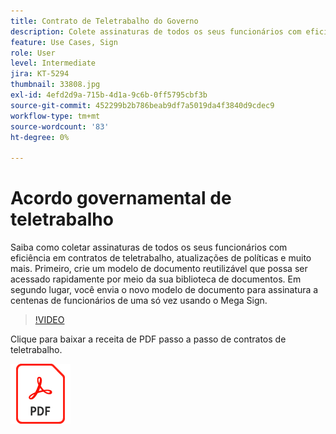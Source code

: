 ```yaml
---
title: Contrato de Teletrabalho do Governo
description: Colete assinaturas de todos os seus funcionários com eficiência em contratos de teletrabalho, atualizações de políticas e muito mais
feature: Use Cases, Sign
role: User
level: Intermediate
jira: KT-5294
thumbnail: 33808.jpg
exl-id: 4efd2d9a-715b-4d1a-9c6b-0ff5795cbf3b
source-git-commit: 452299b2b786beab9df7a5019da4f3840d9cdec9
workflow-type: tm+mt
source-wordcount: '83'
ht-degree: 0%

---
```


# Acordo governamental de teletrabalho

Saiba como coletar assinaturas de todos os seus funcionários com eficiência em contratos de teletrabalho, atualizações de políticas e muito mais. Primeiro, crie um modelo de documento reutilizável que possa ser acessado rapidamente por meio da sua biblioteca de documentos. Em segundo lugar, você envia o novo modelo de documento para assinatura a centenas de funcionários de uma só vez usando o Mega Sign.

>[!VIDEO](https://video.tv.adobe.com/v/33808?quality=12&learn=on&hidetitle=true)

Clique para baixar a receita de PDF passo a passo de contratos de teletrabalho.

[![Baixar receita PDF](../assets/acrobat_PDF_96.png)](../assets/UseCaseRecipe-EN-UsingMegaSign.pdf)
